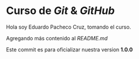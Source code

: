 # Curso de _Git_ & _GitHub_

Hola soy Eduardo Pacheco Cruz, tomando el curso.

Agregando más contenido al _README.md_

Este commit es para oficializar nuestra version **1.0.0**